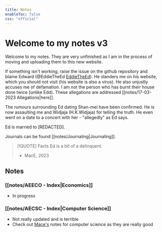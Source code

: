 ```yaml
---
title: Notes
enableToc: false
css: "official"
---
```

# Welcome to my notes v3
Welcome to my notes. They are very unfinished as I am in the process of moving and uploading them to this new website. 

If something isn't working, raise the issue on the github repository and blame Edward (@EddieTheEd [EddieTheEd](https://github.com/EddieTheEd)). He slanders me on his website, which you should not visit (his website is also a virus). He also unjustly accuses me of defamation. I am not the person who has burnt their house done twice (unlike Edd). These allegations are addressed [[notes/17-03-2023 Allegations|here]].

The rumours surrounding Ed dating Shan-mei have been confirmed. He is now assaulting me and Widjaja (H.K.Widjaja) for telling the truth. He even went on a date to a concert with her - "allegedly" as Ed says.

Ed is married to [REDACTED].

Journals can be found [[notes/Journaling|Journaling]].


> [!QUOTE] Facts
>Ed is a bit of a delinquent.
> - MacE, 2023





## Notes

### [[notes/AEECO - Index|Economics]]
- In progress


### [[notes/AECSC - Index|Computer Science]]
- Not really updated and is terrible
- Check out [Mace's](https://github.com/MaceChettiyadan/Y11Notes) notes for computer science as they are really good





































